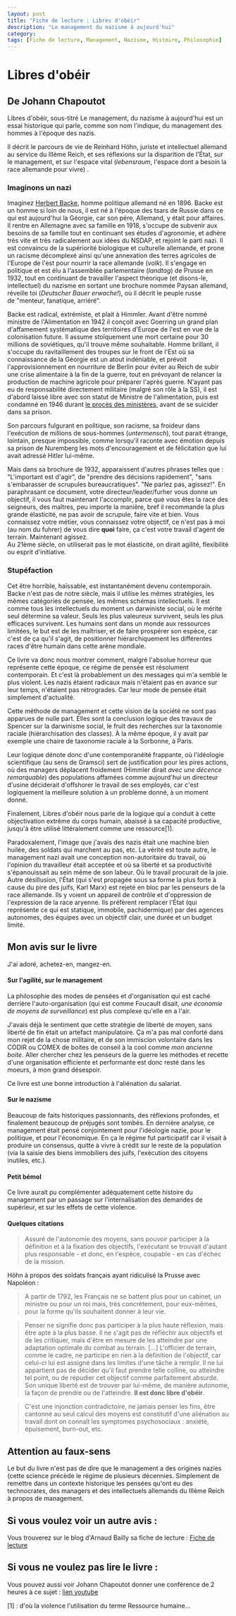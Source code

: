 ```yaml
---
layout: post
title: "Fiche de lecture : Libres d'obéir"
description: "Le management du nazisme à aujourd'hui"
category: 
tags: [Fiche de lecture, Management, Nazisme, Histoire, Philosophie]
---
```



# Libres d'obéir
## De Johann Chapoutot

Libres d'obéir, sous-titré Le management, du nazisme à aujourd'hui est un essai historique qui parle, comme son nom
l'indique, du management des hommes à l'époque des nazis.   

Il décrit le parcours de vie de Reinhard Höhn, juriste et intellectuel allemand au service du IIIème Reich, et ses
 réflexions sur la disparition de l'État, sur le management, et sur l'espace vital (_lebensraum_, l'espace dont a 
besoin la race allemande pour vivre) . 

### Imaginons un nazi

Imaginez [Herbert Backe](https://fr.wikipedia.org/wiki/Herbert_Backe), homme 
politique allemand né en 1896. Backe est un homme si loin de nous, il est né à l'époque des tsars de Russie dans ce qui
est aujourd'hui la Géorgie, car son père, Allemand, y était pour affaires. Il rentre en Allemagne avec sa famille en 
1918, s'occupe de subvenir aux besoins de sa famille tout en continuant ses études d'agronomie, et adhère très vite et
très radicalement aux idées du NSDAP, et rejoint le parti nazi. Il est convaincu de la supériorité biologique 
et culturelle allemande, et prone un racisme décomplexé ainsi qu'une annexation des terres agricoles de l'Europe de l'est
pour nourrir la race allemande (_volk_). Il s'engage en politique et est élu à l'assemblée parlementaire (_landtag_) 
de Prusse en 1932, tout en continuant de travailler l'aspect théorique (et disons-le, intellectuel) du nazisme en sortant
une brochure nommée Paysan allemand, réveille toi (_Deutscher Bauer erwache!_), où il décrit le peuple russe    
de "menteur, fanatique, arriéré".   

Backe est radical, extrémiste, et plait
à Himmler. Avant d'être nommé ministre de l'Alimentation en 1942 il conçoit avec Goerring un grand plan d'affamement systématique des
territoires d'Europe de l'est en vue de la colonisation future. Il assume stoïquement une mort certaine 
pour 30 millions de soviétiques, qu'il trouve même souhaitable. Homme brillant, il s'occupe du ravitaillement des troupes
sur le front de l'Est où sa connaissance de la Géorgie est un atout indéniable, et prévoit l'approvisionnement en 
nourriture de Berlin pour éviter au Reich de subir une crise alimentaire à la fin de la guerre, tout en 
prévoyant de relancer la production de machine agricole pour préparer l'après guerre. N'ayant pas eu de responsabilité directement militaire (malgré son rôle à la SS), il est d'abord laissé libre avec son statut de Ministre de 
l'alimentation, puis est condamné en 1946 durant [le procès des ministères](https://fr.wikipedia.org/wiki/Proc%C3%A8s_des_Minist%C3%A8res), avant
 de se suicider dans sa prison.   
 
Son parcours fulgurant en politique, son racisme, sa froideur dans l'exécution de millions de sous-hommes 
(_untermensch_), tout parait étrange, lointain, presque impossible, 
comme lorsqu'il raconte avec émotion depuis sa prison de Nuremberg les mots d'encouragement et de félicitation que lui avait adressé
Hitler lui-même.    


Mais dans sa brochure de 1932, apparaissent d'autres phrases telles que  : 
"L'important est d'agir", de "prendre des décisions rapidement", "sans s'embarasser de scrupules bureaucratiques". "Ne 
parlez pas, agissez!". En paraphrasant ce document, votre directeur/leader/furher vous donne un objectif, il vous faut maintenant
l'accomplir, parce que vous êtes la race des seigneurs, des maîtres, peu importe la manière, bref il recommande 
la plus grande élasticité, ne pas avoir de scrupule, faire vite et bien. Vous connaissez votre métier, vous connaissez
votre objectif, ce n'est pas à moi (au nom du fuhrer) de vous dire **quoi** faire, ça c'est votre travail d'agent de 
terrain. Maintenant agissez.    
Au 21ème siècle, on utiliserait pas le mot élasticité, on dirait agilité, flexibilité ou esprit d'initiative.


### Stupéfaction

Cet être horrible, haïssable, est instantanément devenu contemporain. Backe n'est pas de notre siècle,
mais il utilise les mêmes stratégies, les mêmes catégories de pensée, les mêmes schémas intellectuels. Il est comme
tous les intellectuels du moment un darwiniste social, où le mérite seul détermine sa valeur. 
Seuls les plus valeureux survivent, seuls les plus efficaces
survivent. Les humains sont dans un monde aux ressources limitées, le but est de les maîtriser, et de faire
 prospérer son espèce, car c'est de ça qu'il s'agit, de positionner hiérarchiquement les différentes races 
d'être humain dans cette arène mondiale. 


Ce livre va donc nous montrer comment, malgré l'absolue horreur que représente cette époque, ce régime de pensée 
est résolument contemporain. Et c'est là probablement un des messages qui m'a semblé le plus violent. Les nazis étaient radicaux
mais n'étaient pas en avance sur leur temps, n'étaient pas rétrogrades. Car leur mode de pensée était simplement d'actualité.

Cette méthode de management et cette vision de la société ne sont pas apparues de nulle part. Elles sont la conclusion 
logique des travaux de Spencer sur la darwinisme social, le fruit des recherches sur la taxonomie raciale (hiérarchisation des classes).
À la même époque, il y avait par exemple une chaire de taxonomie raciale à la Sorbonne, à Paris. 

Leur logique dénote donc d'une contemporanéité frappante, où l'idéologie scientifique (au sens de Gramsci) sert de justification
pour les pires actions, où des managers déplacent froidement (Himmler dirait _avec une décence remarquable_) des 
populations affamées comme aujourd'hui un directeur d'usine déciderait d'offshorer le travail
de ses employés, car c'est logiquement la meilleure solution à un problème donné, à un moment donné.  
 
Finalement, Libres d'obéir nous parle de la logique qui a conduit à cette objectivation extrême du corps humain, abaissé
à sa capacité productive, jusqu'à être utilisé littéralement comme une ressource[1].

Paradoxalement, l'image que j'avais des nazis était une machine bien huilée, des soldats qui marchent au pas, etc. La 
vérité est toute autre, le management nazi avait une conception non-autoritaire du travail, où l'opinion du travailleur était
acceptée et où sa liberté et sa productivité s'épanouissait au sein même de son labeur. Où le travail procurait de la joie.
Autre désillusion, l'État (qui s'est propagée sous sa forme la plus forte à cause du pire des juifs, Karl Marx) est rejeté
en bloc par les penseurs de la race allemande. Ils y voient un appareil de contrôle et d'oppression de l'expression de la
race aryenne. Ils préfèrent remplacer l'État (qui représente ce qui est statique, immobile, pachidermique) par 
des agences autonomes, des équipes avec un objectif clair, une durée et un budget limité.

  
## Mon avis sur le livre

J'ai adoré, achetez-en, mangez-en.

#### Sur l'agilité, sur le management

La philosophie des modes de pensées et d'organisation qui est caché derrière l'auto-organisation (qui est comme 
Foucault disait, _une économie de moyens de surveillance_) est plus complexe qu'elle en a l'air. 

J'avais déjà le sentiment que cette stratégie de liberté de moyen, sans liberté de fin était un artefact manipulatoire.
Ça m'a pas mal conforté dans mon rejet de la chose militaire, et de son immiscion volontaire dans les CODIR ou COMEX de
 boites de conseil à la cool comme _mon ancienne boite_.  Aller chercher chez les penseurs de la guerre les méthodes et recette d'une organisation efficiente et performante est 
 donc resté dans les moeurs, à mon grand désespoir.
 
Ce livre est une bonne introduction à l'aliénation du salariat.
 
#### Sur le nazisme
Beaucoup de faits historiques passionnants, des réflexions profondes, et finalement beaucoup de préjugés sont tombés.
En dernière analyse, ce management était pensé conjointement pour l'idéologie nazie, pour le politique, et pour l'économique.
En ça le régime fut participatif car il visait à produire un consensus, quitte à vivre à crédit sur le reste
de la population (via la saisie des biens immobiliers des juifs, l'exécution des citoyens inutiles, etc.). 

#### Petit bémol     

Ce livre aurait pu complémenter adéquatement cette histoire du management par un passage sur l'internalisation des 
demandes de supérieur, et sur les effets de cette violence. 
 
#### Quelques citations    
>Assuré de l'autonomie des moyens, sans pouvoir participer à la définition et à la fixation des objectifs, 
>l'exécutant se trouvait d'autant plus responsable - et donc, en l'espèce, coupable - en cas d'échec de la mission.   
 
 
 Höhn à propos des soldats français ayant ridiculisé la Prusse avec Napoléon : 
> A partir de 1792, les Français ne se battent plus pour un cabinet, un ministre ou pour un roi mais, très
>concrètement, pour eux-mêmes, pour la forme qu'ils souhaitent donner à leur vie.


> Penser ne signifie donc pas participer à la plus haute réflexion, mais être apte à la plus basse. Il ne s'agit pas
>de réfléchir aux objectifs et de les critiquer, mais d'être en mesure de les atteindre par une adaptation optimale du 
>combat au terrain. [...] L'officier de terrain, comme le cadre, ne participe en rien à la définition de l'objectif, 
>car celui-ci lui est assigné dans les limites d'une tâche à remplir. Il ne lui appartient pas de décider qu'il faut
>prendre telle colline, ou atteindre tel point, ou de répudier cet objectif comme parfaitement absurde. Son unique 
>liberté est de trouver par lui-même, de manière autonome, la façon de prendre ou de l'atteindre. **Il est donc
>libre d'obéir**. 
 
 
 > C'est une injonction contradictoire, ne jamais penser les fins, être cantonné au seul calcul des moyens est constitutif d'une aliénation au travail dont 
>on connaît les symptomes psychosociaux : anxiété, épuisement, burn-out, etc.

## Attention au faux-sens

Le but du livre n'est pas de dire que le management a des origines nazies (cette science précède le régime 
de plusieurs décennies. Simplement de remettre dans un contexte 
historique les pensées qu'ont eu des technocrates, des managers et des intellectuels allemands du IIIème Reich à
propos de management.

## Si vous voulez voir un autre avis : 
Vous trouverez sur le blog d'Arnaud Bailly sa fiche de lecture : [Fiche de lecture](http://abailly.github.io/posts/libres-d-obeir.html)

## Si vous ne voulez pas lire le livre : 
Vous pouvez aussi voir Johann Chapoutot donner une conférence de 2 heures à ce sujet : [lien youtube](https://www.youtube.com/watch?v=Lfe5shsp4Hw)


[1] : d'où la violence l'utilisation du terme Ressource humaine...
